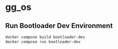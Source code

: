# gg_os

## Run Bootloader Dev Environment

```bash
docker compose build bootloader-dev
docker compose run bootloader-dev
```
